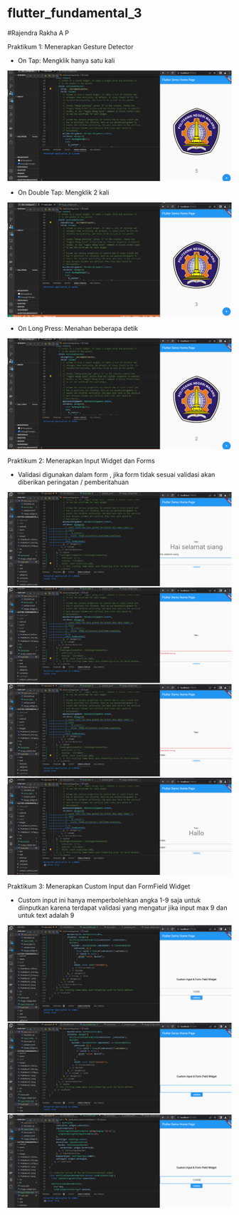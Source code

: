 # flutter_fundamental_3

#Rajendra Rakha A P

Praktikum 1: Menerapkan Gesture Detector

- On Tap: Mengklik hanya satu kali

![Praktikum1_OnTap](images/Praktikum1_OnTap.png)

- On Double Tap: Mengklik 2 kali

![Praktikum1_OnDoubleTap](images/Praktikum1_OnDoubleTap.png)

- On Long Press: Menahan beberapa detik

![Praktikum1_OnLongPress](images/Praktikum1_OnLongPress.png)

Praktikum 2: Menerapkan Input Widget dan Forms

- Validasi digunakan dalam form , jika form tidak sesuai validasi akan diberikan peringatan / pemberitahuan

![Praktikum2_1](images/Praktikum2_1.png)
![Praktikum2_2](images/Praktikum2_2.png)
![Praktikum2_3](images/Praktikum2_3.png)
![Praktikum2_4](images/Praktikum2_4.png)

Praktikum 3: Menerapkan Custom Input dan FormField Widget

- Custom input ini hanya memperbolehkan angka 1-9 saja untuk diinputkan karena terdapat validasi yang mengatur jika input max 9 dan untuk text adalah 9 

![Praktikum3_1](images/Praktikum3_1.png)
![Praktikum3_2](images/Praktikum3_2.png)
![Praktikum3_3](images/Praktikum3_3.png)